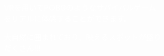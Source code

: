 <div class="jumbotron jumbotron-fluid" style="background: url(ソフトウェア工学image/tubg_top.jpg) center no-repeat; background-size: cover; height: 484px; color: white; font-size: 18pt">
  VRを用いてP○BGのようなサバイバルゲームをリアルに体感することができます。
  
  
  大自然に囲まれており、映えるスポットが盛りだくさん!!!
</div>
